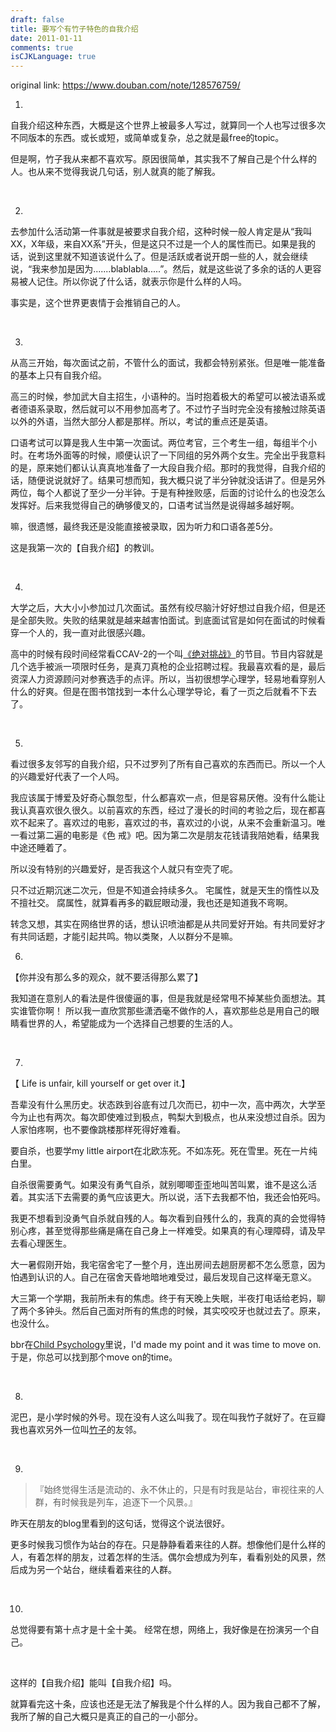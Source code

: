 ```yaml
---
draft: false
title: 要写个有竹子特色的自我介绍
date: 2011-01-11
comments: true
isCJKLanguage: true
---
```


original link: https://www.douban.com/note/128576759/

1.

自我介绍这种东西，大概是这个世界上被最多人写过，就算同一个人也写过很多次不同版本的东西。或长或短，或简单或复杂，总之就是最free的topic。

但是啊，竹子我从来都不喜欢写。原因很简单，其实我不了解自己是个什么样的人。也从来不觉得我说几句话，别人就真的能了解我。

 

2.

去参加什么活动第一件事就是被要求自我介绍，这种时候一般人肯定是从“我叫XX，X年级，来自XX系”开头，但是这只不过是一个人的属性而已。如果是我的话，说到这里就不知道该说什么了。但是活跃或者说开朗一些的人，就会继续说，“我来参加是因为.......blablabla.....”。然后，就是这些说了多余的话的人更容易被人记住。所以你说了什么话，就表示你是什么样的人吗。

事实是，这个世界更衷情于会推销自己的人。

 

3.

从高三开始，每次面试之前，不管什么的面试，我都会特别紧张。但是唯一能准备的基本上只有自我介绍。

高三的时候，参加武大自主招生，小语种的。当时抱着极大的希望可以被法语系或者德语系录取，然后就可以不用参加高考了。不过竹子当时完全没有接触过除英语以外的外语，当然大部分人都是那样。所以，考试的重点还是英语。

口语考试可以算是我人生中第一次面试。两位考官，三个考生一组，每组半个小时。在考场外面等的时候，顺便认识了一下同组的另外两个女生。完全出乎我意料的是，原来她们都认认真真地准备了一大段自我介绍。那时的我觉得，自我介绍的话，随便说说就好了。结果可想而知，我大概只说了半分钟就没话讲了。但是另外两位，每个人都说了至少一分半钟。于是有种挫败感，后面的讨论什么的也没怎么发挥好。后来我觉得自己的确够傻叉的，口语考试当然是说得越多越好啊。

嘛，很遗憾，最终我还是没能直接被录取，因为听力和口语各差5分。

这是我第一次的【自我介绍】的教训。

 

4.

大学之后，大大小小参加过几次面试。虽然有绞尽脑汁好好想过自我介绍，但是还是全部失败。失败的结果就是越来越害怕面试。到底面试官是如何在面试的时候看穿一个人的，我一直对此很感兴趣。

高中的时候有段时间经常看CCAV-2的一个叫[《绝对挑战》](http://baike.baidu.com/view/69509.htm)的节目。节目内容就是几个选手被派一项限时任务，是真刀真枪的企业招聘过程。我最喜欢看的是，最后资深人力资源顾问对参赛选手的点评。所以，当初很想学心理学，轻易地看穿别人什么的好爽。但是在图书馆找到一本什么心理学导论，看了一页之后就看不下去了。

 

5.

看过很多友邻写的自我介绍，只不过罗列了所有自己喜欢的东西而已。所以一个人的兴趣爱好代表了一个人吗。

我应该属于博爱及好奇心飘忽型，什么都喜欢一点，但是容易厌倦。没有什么能让我认真喜欢很久很久。以前喜欢的东西，经过了漫长的时间的考验之后，现在都喜欢不起来了。喜欢过的电影，喜欢过的书，喜欢过的小说，从来不会重新温习。唯一看过第二遍的电影是《色 戒》吧。因为第二次是朋友花钱请我陪她看，结果我中途还睡着了。

所以没有特别的兴趣爱好，是否我这个人就只有空壳了呢。

只不过近期沉迷二次元，但是不知道会持续多久。
宅属性，就是天生的惰性以及不擅社交。
腐属性，就算看再多的戳屁眼动漫，我也还是知道我不弯啊。

转念又想，其实在网络世界的话，想认识喷油都是从共同爱好开始。有共同爱好才有共同话题，才能引起共鸣。物以类聚，人以群分不是嘛。



6.

【你并没有那么多的观众，就不要活得那么累了】

我知道在意别人的看法是件很傻逼的事，但是我就是经常甩不掉某些负面想法。其实谁管你啊！
所以我一直欣赏那些潇洒毫不做作的人，喜欢那些总是用自己的眼睛看世界的人，希望能成为一个选择自己想要的生活的人。

 

7.

【 Life is unfair, kill yourself or get over it.】

吾辈没有什么黑历史。状态跌到谷底有过几次而已，初中一次，高中两次，大学至今为止也有两次。每次即使难过到极点，鸭梨大到极点，也从来没想过自杀。因为人家怕疼啊，也不要像跳楼那样死得好难看。

要自杀，也要学my little airport在北欧冻死。不如冻死。死在雪里。死在一片纯白里。

自杀很需要勇气。如果没有勇气自杀，就别唧唧歪歪地叫苦叫累，谁不是这么活着。其实活下去需要的勇气应该更大。所以说，活下去我都不怕，我还会怕死吗。

我更不想看到没勇气自杀就自残的人。每次看到自残什么的，我真的真的会觉得特别心疼，甚至觉得那些痛是痛在自己身上一样难受。如果真的有心理障碍，请及早去看心理医生。

大一暑假刚开始，我宅宿舍宅了一整个月，连出房间去趟厨房都不怎么愿意，因为怕遇到认识的人。自己在宿舍天昏地暗地难受过，最后发现自己这样毫无意义。

大三第一个学期，我前所未有的焦虑。终于有天晚上失眠，半夜打电话给老妈，聊了两个多钟头。然后自己面对所有的焦虑的时候，其实咬咬牙也就过去了。原来，也没什么。

bbr在[Child Psychology](http://music.sina.com.cn/yueku/mi.php?id=391169)里说，I'd made my point and it was time to move on. 于是，你总可以找到那个move on的time。

 

8.

泥巴，是小学时候的外号。现在没有人这么叫我了。现在叫我竹子就好了。在豆瓣我也喜欢另外一位叫[竹子](https://www.douban.com/people/jessie_shall/)的友邻。

 

9.

> 『始终觉得生活是流动的、永不休止的，只是有时我是站台，审视往来的人群，有时候我是列车，追逐下一个风景。』

昨天在朋友的blog里看到的这句话，觉得这个说法很好。

更多时候我习惯作为站台的存在。只是静静看着来往的人群。想像他们是什么样的人，有着怎样的朋友，过着怎样的生活。偶尔会想成为列车，看看别处的风景，然后成为另一个站台，继续看着来往的人群。

 

10.

总觉得要有第十点才是十全十美。
经常在想，网络上，我好像是在扮演另一个自己。

 

这样的【自我介绍】能叫【自我介绍】吗。

就算看完这十条，应该也还是无法了解我是个什么样的人。因为我自己都不了解，我所了解的自己大概只是真正的自己的一小部分。
